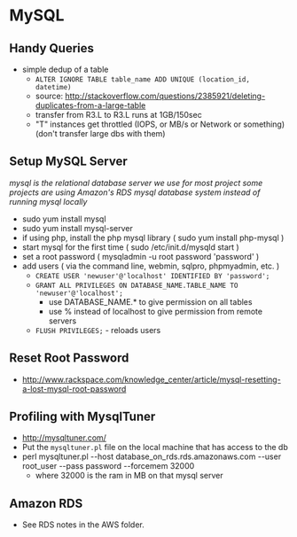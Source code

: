 MySQL
=====

Handy Queries
-------------
- simple dedup of a table
	- `ALTER IGNORE TABLE table_name ADD UNIQUE (location_id, datetime)`
	- source: http://stackoverflow.com/questions/2385921/deleting-duplicates-from-a-large-table
	- transfer from R3.L to R3.L runs at 1GB/150sec
	- "T" instances get throttled (IOPS, or MB/s or Network or something) (don't transfer large dbs with them)

Setup MySQL Server
------------------
*mysql is the relational database server we use for most project*
*some projects are using Amazon's RDS mysql database system instead of running mysql locally*
- sudo yum install mysql
- sudo yum install mysql-server
- if using php, install the php mysql library ( sudo yum install php-mysql )
- start mysql for the first time ( sudo /etc/init.d/mysqld start )
- set a root password ( mysqladmin -u root password 'password' )
- add users ( via the command line, webmin, sqlpro, phpmyadmin, etc. )
	- `CREATE USER 'newuser'@'localhost' IDENTIFIED BY 'password';`
	- `GRANT ALL PRIVILEGES ON DATABASE_NAME.TABLE_NAME TO 'newuser'@'localhost';`
		- use DATABASE_NAME.* to give permission on all tables
		- use % instead of localhost to give permission from remote servers
	- `FLUSH PRIVILEGES;` - reloads users


Reset Root Password
-------------------
- http://www.rackspace.com/knowledge_center/article/mysql-resetting-a-lost-mysql-root-password


Profiling with MysqlTuner
-------------------------

- http://mysqltuner.com/
- Put the `mysqltuner.pl` file on the local machine that has access to the db
- perl mysqltuner.pl --host database_on_rds.rds.amazonaws.com --user root_user --pass password --forcemem 32000
  - where 32000 is the ram in MB on that mysql server


Amazon RDS
----------
- See RDS notes in the AWS folder.
